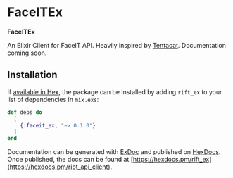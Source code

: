 # FaceITEx

**FaceITEx**

An Elixir Client for FaceIT API. Heavily inspired by [Tentacat](https://github.com/edgurgel/tentacat). Documentation coming soon.

## Installation

If [available in Hex](https://hex.pm/docs/publish), the package can be installed
by adding `rift_ex` to your list of dependencies in `mix.exs`:

```elixir
def deps do
  [
    {:faceit_ex, "~> 0.1.0"}
  ]
end
```

Documentation can be generated with [ExDoc](https://github.com/elixir-lang/ex_doc)
and published on [HexDocs](https://hexdocs.pm). Once published, the docs can
be found at [https://hexdocs.pm/rift_ex](https://hexdocs.pm/riot_api_client).

